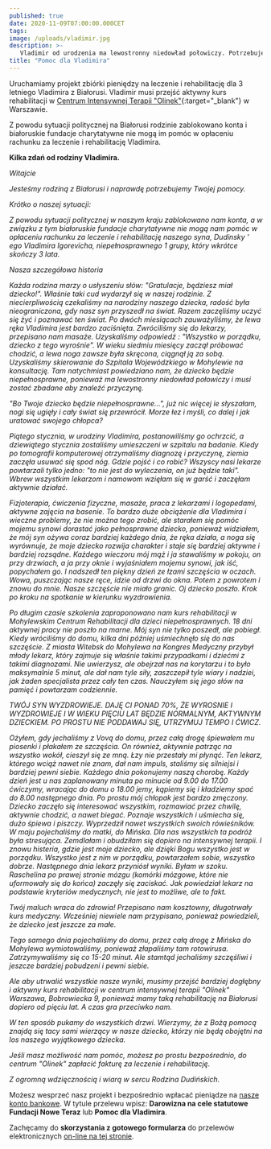 ```yaml
---
published: true
date: 2020-11-09T07:00:00.000CET
tags: 
image: /uploads/vladimir.jpg
description: >-
   Vladimir od urodzenia ma lewostronny niedowład połowiczy. Potrzebuje aktywnej rehabilitacji.
title: "Pomoc dla Vladimira"
---
```


Uruchamiamy projekt zbiórki pieniędzy na leczenie i rehabilitację dla 3 letniego Vladimira z Białorusi. Vladimir musi przejść aktywny kurs rehabilitacji w [Centrum Intensywnej Terapii "Olinek"](https://olinek.com.pl){:target="_blank"} w Warszawie.

Z powodu sytuacji politycznej na Białorusi rodzinie zablokowano konta i białoruskie fundacje charytatywne nie mogą im pomóc w opłaceniu rachunku za leczenie i rehabilitację Vladimira.

**Kilka zdań od rodziny Vladimira.**

_Witajcie_

_Jesteśmy rodziną z Białorusi i naprawdę potrzebujemy Twojej pomocy._

_Krótko o naszej sytuacji:_

_Z powodu sytuacji politycznej w naszym kraju zablokowano nam konta, a w związku z tym białoruskie fundacje charytatywne nie mogą nam pomóc w opłaceniu rachunku za leczenie i rehabilitację naszego syna, Dudinsky ' ego Vladimira Igorevicha, niepełnosprawnego 1 grupy, który wkrótce skończy 3 lata._

_Nasza szczegółowa historia_

_Każda rodzina marzy o usłyszeniu słów: "Gratulacje, będziesz miał dziecko!". Właśnie taki cud wydarzył się w naszej rodzinie. Z niecierpliwością czekaliśmy na narodziny naszego dziecka, radość była nieograniczona, gdy nasz syn przyszedł na świat. Razem zaczęliśmy uczyć się żyć i poznawać ten świat. Po dwóch miesiącach zauważyliśmy, że lewa ręka Vladimira jest bardzo zaciśnięta. Zwróciliśmy się do lekarzy, przepisano nam masaże. Uzyskaliśmy odpowiedź : "Wszystko w porządku, dziecko z tego wyrośnie". W wieku siedmiu miesięcy zaczął próbować chodzić, a lewa noga zawsze była skręcona, ciągnął ją za sobą. Uzyskaliśmy skierowanie do Szpitala Wojewódzkiego w Mohylewie na konsultację. Tam natychmiast powiedziano nam, że dziecko będzie niepełnosprawne, ponieważ ma lewostronny niedowład połowiczy i musi zostać zbadane aby znaleźć przyczynę._

_"Bo Twoje dziecko będzie niepełnosprawne...", już nic więcej ie słyszałam, nogi się ugięły i cały świat się przewrócił. Morze łez i myśli, co dalej i jak uratować swojego chłopca?_

_Piątego stycznia, w urodziny Vladimira, postanowiliśmy go ochrzcić, a dziewiątego stycznia zostaliśmy umieszczeni w szpitalu na badanie. Kiedy po tomografii komputerowej otrzymaliśmy diagnozę i przyczynę, ziemia zaczęła usuwać się spod nóg. Gdzie pojść i co robić? Wszyscy nasi lekarze powtarzali tylko jedno: "to nie jest do wyleczenia, on już będzie taki". Wbrew wszystkim lekarzom i namowom wzięłam się w garść i zaczęłam aktywnie działać._

_Fizjoterapia, ćwiczenia fizyczne, masaże, praca z lekarzami i logopedami, aktywne zajęcia na basenie. To bardzo duże obciążenie dla Vladimira i wieczne problemy, że nie można tego zrobić, ale starałem się pomóc mojemu synowi dorastać jako pełnosprawne dziecko, ponieważ widziałem, że mój syn ożywa coraz bardziej każdego dnia, że ręka działa, a noga się wyrównuje, że moje dziecko rozwija charakter i staje się bardziej aktywne i bardziej rozsądne. Każdego wieczoru mój mąż i ja stawaliśmy w pokoju, on przy drzwiach, a ja przy oknie i wyjaśniałem mojemu synowi, jak iść, popychałem go. I nadszedł ten piękny dzień ze łzami szczęścia w oczach. Wowa, puszczając nasze ręce, idzie od drzwi do okna. Potem z powrotem i znowu do mnie. Nasze szczęście nie miało granic. Oj dziecko poszło. Krok po kroku na spotkanie w kierunku wyzdrowienia._

_Po długim czasie szkolenia zaproponowano nam kurs rehabilitacji w Mohylewskim Centrum Rehabilitacji dla dzieci niepełnosprawnych. 18 dni aktywnej pracy nie poszło na marne. Mój syn nie tylko poszedł, ale pobiegł. Kiedy wróciliśmy do domu, kilka dni później uśmiechnęło się do nas szczęście. Z miasta Witebsk do Mohylewa na Kongres Medyczny przybył młody lekarz, który zajmuje się właśnie takimi przypadkami i dziećmi z takimi diagnozami. Nie uwierzysz, ale obejrzał nas na korytarzu i to było maksymalnie 5 minut, ale dał nam tyle siły, zaszczepił tyle wiary i nadziei, jak żaden specjalista przez cały ten czas. Nauczyłem się jego słów na pamięć i powtarzam codziennie._

_TWÓJ SYN WYZDROWIEJE. DAJĘ CI PONAD 70%, ŻE WYROSNIE I WYZDROWIEJE I W WIEKU PIĘCIU LAT BĘDZIE NORMALNYM, AKTYWNYM DZIECKIEM. PO PROSTU NIE PODDAWAJ SIĘ, UTRZYMUJ TEMPO I ĆWICZ._

_Ożyłem, gdy jechaliśmy z Vovą do domu, przez całą drogę śpiewałem mu piosenki i płakałem ze szczęścia. On również, aktywnie patrząc na wszystko wokół, cieszył się ze mną. Łzy nie przestały mi płynąć. Ten lekarz, którego wciąż nawet nie znam, dał nam impuls, staliśmy się silniejsi i bardziej pewni siebie. Każdego dnia pokonujemy naszą chorobę. Każdy dzień jest u nas zaplanowany minuta po minucie od 9.00 do 17.00 ćwiczymy, wracając do domu o 18.00 jemy, kąpiemy się i kładziemy spać do 8.00 następnego dnia. Po prostu mój chłopak jest bardzo zmęczony. Dziecko zaczęło się interesować wszystkim, rozmawiać przez chwilę, aktywnie chodzić, a nawet biegać. Poznaje wszystkich i uśmiecha się, dużo śpiewa i piszczy. Wyprzedził nawet wszystkich swoich rówieśników. W maju pojechaliśmy do matki, do Mińska. Dla nas wszystkich ta podróż była stresująca. Zemdlałam i obudziłam się dopiero na intensywnej terapii. I znowu histeria, gdzie jest moje dziecko, ale dzięki Bogu wszystko jest w porządku. Wszystko jest z nim w porządku, powtarzałem sobie, wszystko dobrze. Następnego dnia lekarz przyniósł wyniki. Byłam w szoku. Raschelina po prawej stronie mózgu (komórki mózgowe, które nie uformowały się do końca) zaczęły się zaciskać. Jak powiedział lekarz na podstawie kryteriów medycznych, nie jest to możliwe, ale to fakt._

_Twój maluch wraca do zdrowia! Przepisano nam kosztowny, długotrwały kurs medyczny. Wcześniej niewiele nam przypisano, ponieważ powiedzieli, że dziecko jest jeszcze za małe._

_Tego samego dnia pojechaliśmy do domu, przez całą drogę z Mińska do Mohylewa wymiotowaliśmy, ponieważ złapaliśmy tam rotowirusa. Zatrzymywaliśmy się co 15-20 minut. Ale stamtąd jechaliśmy szczęśliwi i jeszcze bardziej pobudzeni i pewni siebie._

_Ale aby utrwalić wszystkie nasze wyniki, musimy przejść bardziej dogłębny i aktywny kurs rehabilitacji w centrum intensywnej terapii "Olinek" Warszawa, Bobrowiecka 9, ponieważ mamy taką rehabilitację na Białorusi dopiero od pięciu lat. A czas gra przeciwko nam._

_W ten sposób pukamy do wszystkich drzwi. Wierzymy, że z Bożą pomocą znajdą się tacy sami wierzący w nasze dziecko, którzy nie będą obojętni na los naszego wyjątkowego dziecka._

_Jeśli masz możliwość nam pomóc, możesz po prostu bezpośrednio, do centrum "Olinek" zapłacić fakturę za leczenie i rehabilitację._

_Z ogromną wdzięcznością i wiarą w sercu Rodzina Dudińskich._

Możesz wesprzeć nasz projekt i bezpośrednio wpłacać pieniądze na [nasze konto bankowe](https://www.noweteraz.pl/kontakt/). W tytule przelewu wpisz: **Darowizna na cele statutowe Fundacji Nowe Teraz** lub **Pomoc dla Vladimira**. 


Zachęcamy do **skorzystania z gotowego formularza** do przelewów elektronicznych [on-line na tej stronie](https://www.noweteraz.pl/wspieram/).


